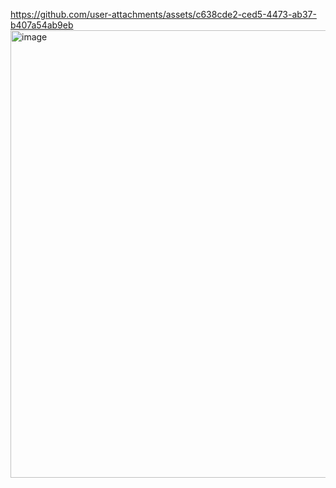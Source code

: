 

https://github.com/user-attachments/assets/c638cde2-ced5-4473-ab37-b407a54ab9eb
</br>
<img width="716" alt="image" src="https://github.com/user-attachments/assets/c4e60e60-5cd6-48bc-ba80-8f36916c629d">


